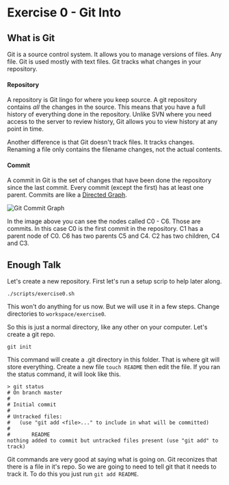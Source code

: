 # Exercise 0 - Git Into

## What is Git
Git is a source control system. It allows you to manage versions of files. Any file. Git is used mostly with text files. Git tracks what changes in your repository.

#### Repository
A repository is Git lingo for where you keep source. A git repository contains *all* the changes in the source. This means that you have a full history of everything done in the repository. Unlike SVN where you need access to the server to review history, Git allows you to view history at any point in time.

Another difference is that Git doesn't track files. It tracks changes. Renaming a file only contains the filename changes, not the actual contents.

#### Commit
A commit in Git is the set of changes that have been done the repository since the last commit. Every commit (except the first) has at least one parent. Commits are like a [Directed Graph](http://en.wikipedia.org/wiki/Directed_graph). 

![Git Commit Graph](http://git-scm.com/figures/18333fig0317-tn.png "Commit Graph")

In the image above you can see the nodes called C0 - C6. Those are commits. In this case C0 is the first commit in the repository. C1 has a parent node of C0. C6 has two parents C5 and C4. C2 has two children, C4 and C3.

## Enough Talk
Let's create a new repository. First let's run a setup scrip to help later along. 

```
./scripts/exercise0.sh
```

This won't do anything for us now. But we will use it in a few steps. Change directories to `workspace/exercise0`.

So this is just a normal directory, like any other on your computer. Let's create a git repo.
```
git init
```

This command will create a .git directory in this folder. That is where git will store everything. Create a new file `touch README` then edit the file. If you ran the status command, it will look like this.
```
> git status
# On branch master
#
# Initial commit
#
# Untracked files:
#   (use "git add <file>..." to include in what will be committed)
#
#       README
nothing added to commit but untracked files present (use "git add" to track)
```

Git commands are very good at saying what is going on. Git reconizes that there is a file in it's repo. So we are going to need to tell git that it needs to track it. To do this you just run `git add README`.
